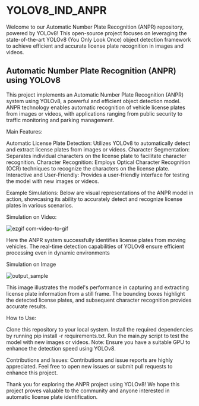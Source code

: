 # YOLOV8_IND_ANPR
Welcome to our Automatic Number Plate Recognition (ANPR) repository, powered by YOLOv8! This open-source project focuses on leveraging the state-of-the-art YOLOv8 (You Only Look Once) object detection framework to achieve efficient and accurate license plate recognition in images and videos.

## Automatic Number Plate Recognition (ANPR) using YOLOv8

This project implements an Automatic Number Plate Recognition (ANPR) system using YOLOv8, a powerful and efficient object detection model. ANPR technology enables automatic recognition of vehicle license plates from images or videos, with applications ranging from public security to traffic monitoring and parking management.

Main Features:

Automatic License Plate Detection: Utilizes YOLOv8 to automatically detect and extract license plates from images or videos.
Character Segmentation: Separates individual characters on the license plate to facilitate character recognition.
Character Recognition: Employs Optical Character Recognition (OCR) techniques to recognize the characters on the license plate.
Interactive and User-Friendly: Provides a user-friendly interface for testing the model with new images or videos.

Example Simulations:
Below are visual representations of the ANPR model in action, showcasing its ability to accurately detect and recognize license plates in various scenarios.

Simulation on Video:

![ezgif com-video-to-gif](https://github.com/Zackly23/YOLOV8_IND_ANPR/assets/65446701/10caae53-3356-48b8-9329-b03d456fa57e)

Here the ANPR system successfully identifies license plates from moving vehicles. The real-time detection capabilities of YOLOv8 ensure efficient processing even in dynamic environments

Simulation on Image

![output_sample](https://github.com/Zackly23/YOLOV8_IND_ANPR/assets/65446701/b2ee34be-570b-4624-9787-d462b3524695)

This image illustrates the model's performance in capturing and extracting license plate information from a still frame. The bounding boxes highlight the detected license plates, and subsequent character recognition provides accurate results.

How to Use:

Clone this repository to your local system.
Install the required dependencies by running pip install -r requirements.txt.
Run the main.py script to test the model with new images or videos.
Note:
Ensure you have a suitable GPU to enhance the detection speed using YOLOv8.

Contributions and Issues:
Contributions and issue reports are highly appreciated. Feel free to open new issues or submit pull requests to enhance this project.

Thank you for exploring the ANPR project using YOLOv8! We hope this project proves valuable to the community and anyone interested in automatic license plate identification.
